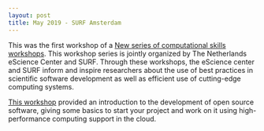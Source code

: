 ```yaml
---
layout: post
title: May 2019 - SURF Amsterdam
---
```

This was the first workshop of a [New series of computational skills workshops](https://www.surf.nl/en/news/new-series-of-computational-skills-workshops). This workshop series is jointly organized by The Netherlands eScience Center and SURF. Through these workshops, the eScience center and SURF inform and inspire researchers about the use of best practices in scientific software development as well as efficient use of cutting-edge computing systems.

[This workshop](https://sara-nl.github.io/2019-05-22-GoodPracticesHPCCloud/) provided an introduction to the development of open source software, giving some basics to start your project and work on it using high-performance computing support in the cloud. 
